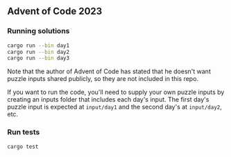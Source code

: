 Advent of Code 2023
---

### Running solutions

```bash
cargo run --bin day1
cargo run --bin day2
cargo run --bin day3
```

Note that the author of Advent of Code has stated that he doesn't want puzzle inputs shared publicly, so they are not
included in this repo.

If you want to run the code, you'll need to supply your own puzzle inputs by creating an inputs folder that includes
each day's input.
The first day's puzzle input is expected at `input/day1` and the second day's at `input/day2`, etc.

### Run tests

```bash
cargo test
```
